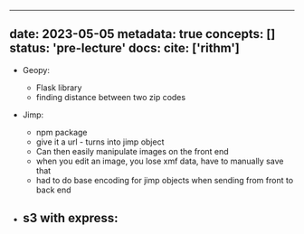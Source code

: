 
---
date: 2023-05-05
metadata: true
concepts: []
status: 'pre-lecture'
docs: 
cite: ['rithm']
---

- Geopy:
	- Flask library
	- finding distance between two zip codes

- Jimp:
	- npm package
	- give it a url - turns into jimp object
	- Can then easily manipulate images on the front end
	- when you edit an image, you lose xmf data, have to manually save that
	- had to do base encoding for jimp objects when sending from front to back end

- s3 with express:
	- 

